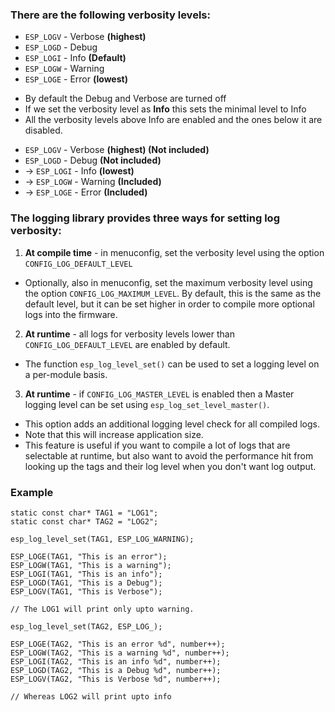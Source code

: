 ### There are the following verbosity levels:

- `ESP_LOGV` - Verbose **(highest)**
- `ESP_LOGD` - Debug
- `ESP_LOGI` - Info **(Default)**
- `ESP_LOGW` - Warning
- `ESP_LOGE` - Error **(lowest)**

+ By default the Debug and Verbose are turned off 
+ If we set the verbosity level as **Info** this sets the minimal level to Info
+ All the verbosity levels above Info are enabled and the ones below it are disabled.

- `ESP_LOGV` - Verbose **(highest) (Not included)**
- `ESP_LOGD` - Debug **(Not included)**   
- -> `ESP_LOGI` - Info **(lowest)**
- -> `ESP_LOGW` - Warning **(Included)**
- -> `ESP_LOGE` - Error **(Included)**

### The logging library provides three ways for setting log verbosity:

1. **At compile time** - in menuconfig, set the verbosity level using the option `CONFIG_LOG_DEFAULT_LEVEL`  
- Optionally, also in menuconfig, set the maximum verbosity level using the option `CONFIG_LOG_MAXIMUM_LEVEL`. By default, this is the same as the default level, but it can be set higher in order to compile more optional logs into the firmware.

2. **At runtime** - all logs for verbosity levels lower than `CONFIG_LOG_DEFAULT_LEVEL` are enabled by default.   
- The function `esp_log_level_set()` can be used to set a logging level on a per-module basis.    


3. **At runtime** - if `CONFIG_LOG_MASTER_LEVEL` is enabled then a Master logging level can be set using `esp_log_set_level_master()`. 
- This option adds an additional logging level check for all compiled logs. 
- Note that this will increase application size. 
- This feature is useful if you want to compile a lot of logs that are selectable at runtime, but also want to avoid the performance hit from looking up the tags and their log level when you don't want log output.

### Example

```
static const char* TAG1 = "LOG1";
static const char* TAG2 = "LOG2";

esp_log_level_set(TAG1, ESP_LOG_WARNING);

ESP_LOGE(TAG1, "This is an error");
ESP_LOGW(TAG1, "This is a warning");
ESP_LOGI(TAG1, "This is an info");
ESP_LOGD(TAG1, "This is a Debug");
ESP_LOGV(TAG1, "This is Verbose");

// The LOG1 will print only upto warning.

esp_log_level_set(TAG2, ESP_LOG_);

ESP_LOGE(TAG2, "This is an error %d", number++);
ESP_LOGW(TAG2, "This is a warning %d", number++);
ESP_LOGI(TAG2, "This is an info %d", number++);
ESP_LOGD(TAG2, "This is a Debug %d", number++);
ESP_LOGV(TAG2, "This is Verbose %d", number++);

// Whereas LOG2 will print upto info
```